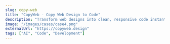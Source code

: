 ```yaml
---
slug: copy-web
title: "CopyWeb - Copy Web Design to Code"
description: "Transform web designs into clean, responsive code instantly. Perfect for developers and designers."
image: "/images/cases/case4.png"
externalUrl: "https://copyweb.design"
tags: ["AI", "Code", "Development"]
---
```


